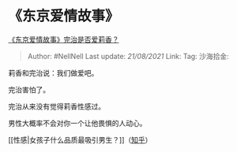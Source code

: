 # 《东京爱情故事》
[《东京爱情故事》完治是否爱莉香？](https://www.zhihu.com/question/57097127/answer/1814824756)

> Author: #NellNell
> Last update: *21/08/2021*
> Link:
> Tag:
> 沙海拾金:

莉香和完治说：我们做爱吧。

完治害怕了。

完治从来没有觉得莉香性感过。

男性大概率不会对你一个让他畏惧的人动心。

[[性感|女孩子什么品质最吸引男生？]]（[知乎](https://www.zhihu.com/question/313462176/answer/1750706419)）
